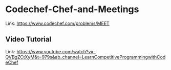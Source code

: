 # Codechef-Chef-and-Meetings
Link: https://www.codechef.com/problems/MEET
## Video Tutorial
Link: https://www.youtube.com/watch?v=-QVBgZCtXyM&t=979s&ab_channel=LearnCompetitiveProgrammingwithCodeChef
